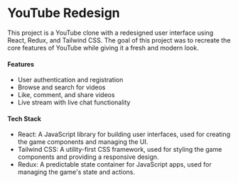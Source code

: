 # YouTube Redesign

This project is a YouTube clone with a redesigned user interface using React, Redux, and Tailwind CSS. The goal of this project was to recreate the core features of YouTube while giving it a fresh and modern look.

#### Features
<ul>
  <li>User authentication and registration</li>
  <li>Browse and search for videos</li>
  <li>Like, comment, and share videos</li>
  <li>Live stream with live chat functionality</li>
</ul>

#### Tech Stack
<ul>
  <li>React: A JavaScript library for building user interfaces, used for creating the game components and managing the UI.</li>
  <li>Tailwind CSS: A utility-first CSS framework, used for styling the game components and providing a responsive design.</li>
  <li>Redux: A predictable state container for JavaScript apps, used for managing the game's state and actions.</li>
</ul>
